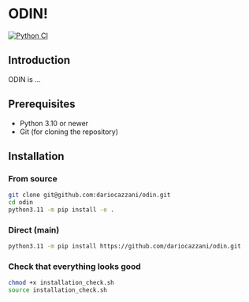 # ODIN!

[![Python CI](https://github.com/dariocazzani/odin/actions/workflows/test_workflow.yml/badge.svg?branch=main)](https://github.com/dariocazzani/odin/actions/workflows/test_workflow.yml)

## Introduction

ODIN is ...
## Prerequisites

- Python 3.10 or newer
- Git (for cloning the repository)

## Installation

### From source
```sh
git clone git@github.com:dariocazzani/odin.git
cd odin
python3.11 -m pip install -e .
```

### Direct (main)
```sh
python3.11 -m pip install https://github.com/dariocazzani/odin.git
```


### Check that everything looks good
```bash
chmod +x installation_check.sh
source installation_check.sh
```